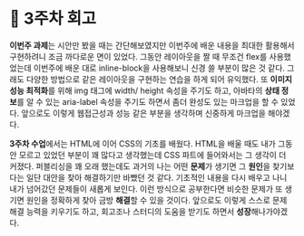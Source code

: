 # 🧐 3주차 회고

**이번주 과제**는 시안만 봤을 때는 간단해보였지만 이번주에 배운 내용을 최대한 활용해서 구현하려니 조금 까다로운 면이 있었다. 그동안 레이아웃을 짤 때 무조건 flex를 사용했었는데 이번주에 배운 대로 inline-block을 사용해보니 신경 쓸 부분이 많은 것 같다. 그래도 다양한 방법으로 같은 레이아웃을 구현하는 연습을 하게 되어 유익했다.
또 **이미지 성능 최적화**를 위해 img 태그에 width/ height 속성을 주기도 하고, 아바타의 **상태 정보**를 알 수 있는 aria-label 속성을 주기도 하면서 좀더 완성도 있는 마크업을 할 수 있었다. 앞으로도 이렇게 웹접근성과 성능 같은 부분을 생각하며 신중하게 마크업을 해야겠다.

**3주차 수업**에서는 HTML에 이어 CSS의 기초를 배웠다. HTML을 배울 때도 내가 그동안 모르고 있었던 부분이 꽤 많다고 생각했는데 CSS 파트에 들어와서는 그 생각이 더 커졌다. 퍼블리싱을 꽤 오래 했는데도 과거의 나는 어떤 **문제**가 생기면 그 **원인**을 찾기보다는 일단 대안을 찾아 해결하기만 바빴던 것 같다. 기초적인 내용을 다시 배우고 나니 내가 넘어갔던 문제들이 새롭게 보인다. 이런 방식으로 공부한다면 비슷한 문제가 또 생기면 원인을 정확하게 찾아 금방 **해결**할 수 있을 것이다. 앞으로도 이렇게 스스로 문제 해결 능력을 키우기도 하고, 회고조나 스터디의 도움을 받기도 하면서 **성장**해나가야겠다.
